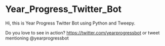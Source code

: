 # Year_Progress_Twitter_Bot
Hi, this is Year Progress Twitter Bot using Python and Tweepy.

Do you love to see in action? https://twitter.com/yearprogressbot or tweet mentioning @yearprogressbot
